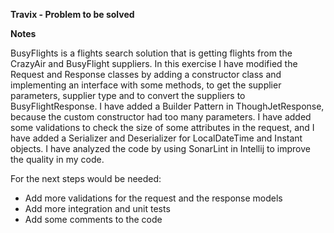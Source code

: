 **Travix - Problem to be solved**

**Notes**

BusyFlights is a flights search solution that is getting flights from the CrazyAir and BusyFlight suppliers.
In this exercise I have modified the Request and Response classes by adding a constructor class and implementing an
interface with some methods, to get the supplier parameters, supplier type and to convert the suppliers to BusyFlightResponse.
I have added a Builder Pattern in ThoughJetResponse, because the custom constructor had too many parameters.
I have added some validations to check the size of some attributes in the request, and I have added a Serializer and Deserializer
for LocalDateTime and Instant objects.
I have analyzed the code by using SonarLint in Intellij to improve the quality in my code.

For the next steps would be needed:
- Add more validations for the request and the response models
- Add more integration and unit tests
- Add some comments to the code